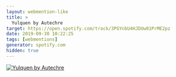 ```yaml
---
layout: webmention-like
title: >
  Yulquen by Autechre
target: https://open.spotify.com/track/3PGYnbU4HJDUw01PrME2pz
date: 2019-09-30 10:22:25
tags: [webmentions]
generator: spotify.com
hidden: true
---
```



<a href="https://open.spotify.com/track/3PGYnbU4HJDUw01PrME2pz" title="context.title" rel="external noopener nofollow">
  <img src="https://i.scdn.co/image/54fb5aa59659ff5b7a81b4a34f4ee4e206750712" alt="Yulquen by Autechre">
</a>

